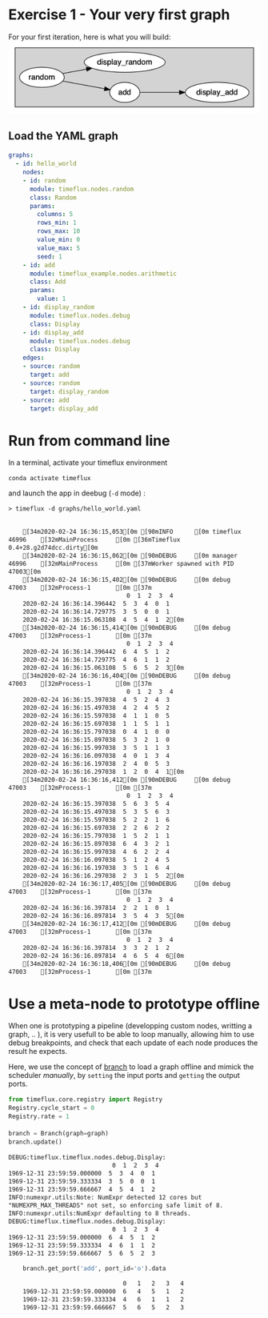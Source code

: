 # Exercise 1 - Your very first graph  

For your first iteration, here is what you will build:
<img src="img/hello_world.png" alt='hello_world'>


## Load the YAML graph 

```yaml
graphs:
  - id: hello_world
    nodes:
    - id: random
      module: timeflux.nodes.random
      class: Random
      params:
        columns: 5
        rows_min: 1
        rows_max: 10
        value_min: 0
        value_max: 5
        seed: 1
    - id: add
      module: timeflux_example.nodes.arithmetic
      class: Add
      params:
        value: 1
    - id: display_random
      module: timeflux.nodes.debug
      class: Display
    - id: display_add
      module: timeflux.nodes.debug
      class: Display
    edges:
    - source: random
      target: add
    - source: random
      target: display_random
    - source: add
      target: display_add
```


# Run from command line 
In a terminal, activate your timeflux environment
```
conda activate timeflux
```
and launch the app in deebug (`-d` mode) : 

```
> timeflux -d graphs/hello_world.yaml 
```

```

    [34m2020-02-24 16:36:15,053[0m [90mINFO      [0m timeflux     46996    [32mMainProcess     [0m [36mTimeflux 0.4+28.g2d74dcc.dirty[0m
    [34m2020-02-24 16:36:15,062[0m [90mDEBUG     [0m manager      46996    [32mMainProcess     [0m [37mWorker spawned with PID 47003[0m
    [34m2020-02-24 16:36:15,402[0m [90mDEBUG     [0m debug        47003    [32mProcess-1       [0m [37m
                                 0  1  2  3  4
    2020-02-24 16:36:14.396442  5  3  4  0  1
    2020-02-24 16:36:14.729775  3  5  0  0  1
    2020-02-24 16:36:15.063108  4  5  4  1  2[0m
    [34m2020-02-24 16:36:15,414[0m [90mDEBUG     [0m debug        47003    [32mProcess-1       [0m [37m
                                 0  1  2  3  4
    2020-02-24 16:36:14.396442  6  4  5  1  2
    2020-02-24 16:36:14.729775  4  6  1  1  2
    2020-02-24 16:36:15.063108  5  6  5  2  3[0m
    [34m2020-02-24 16:36:16,404[0m [90mDEBUG     [0m debug        47003    [32mProcess-1       [0m [37m
                                 0  1  2  3  4
    2020-02-24 16:36:15.397038  4  5  2  4  3
    2020-02-24 16:36:15.497038  4  2  4  5  2
    2020-02-24 16:36:15.597038  4  1  1  0  5
    2020-02-24 16:36:15.697038  1  1  5  1  1
    2020-02-24 16:36:15.797038  0  4  1  0  0
    2020-02-24 16:36:15.897038  5  3  2  1  0
    2020-02-24 16:36:15.997038  3  5  1  1  3
    2020-02-24 16:36:16.097038  4  0  1  3  4
    2020-02-24 16:36:16.197038  2  4  0  5  3
    2020-02-24 16:36:16.297038  1  2  0  4  1[0m
    [34m2020-02-24 16:36:16,412[0m [90mDEBUG     [0m debug        47003    [32mProcess-1       [0m [37m
                                 0  1  2  3  4
    2020-02-24 16:36:15.397038  5  6  3  5  4
    2020-02-24 16:36:15.497038  5  3  5  6  3
    2020-02-24 16:36:15.597038  5  2  2  1  6
    2020-02-24 16:36:15.697038  2  2  6  2  2
    2020-02-24 16:36:15.797038  1  5  2  1  1
    2020-02-24 16:36:15.897038  6  4  3  2  1
    2020-02-24 16:36:15.997038  4  6  2  2  4
    2020-02-24 16:36:16.097038  5  1  2  4  5
    2020-02-24 16:36:16.197038  3  5  1  6  4
    2020-02-24 16:36:16.297038  2  3  1  5  2[0m
    [34m2020-02-24 16:36:17,405[0m [90mDEBUG     [0m debug        47003    [32mProcess-1       [0m [37m
                                 0  1  2  3  4
    2020-02-24 16:36:16.397814  2  2  1  0  1
    2020-02-24 16:36:16.897814  3  5  4  3  5[0m
    [34m2020-02-24 16:36:17,412[0m [90mDEBUG     [0m debug        47003    [32mProcess-1       [0m [37m
                                 0  1  2  3  4
    2020-02-24 16:36:16.397814  3  3  2  1  2
    2020-02-24 16:36:16.897814  4  6  5  4  6[0m
    [34m2020-02-24 16:36:18,406[0m [90mDEBUG     [0m debug        47003    [32mProcess-1       [0m [37m
```
                                 



# Use a meta-node to prototype offline

When one is prototyping a pipeline (developping custom nodes, writting a graph, .. ), it is very usefull to be able to loop manually, allowing him to use debug breakpoints, and check that each update of each node produces the result he expects.

Here, we use the concept of [branch](https://doc.timeflux.io/latest/extending/branches.html) to load a graph offline and mimick the scheduler *manually*, by `setting` the input ports and `getting` the output ports. 


```python
from timeflux.core.registry import Registry
Registry.cycle_start = 0
Registry.rate = 1

branch = Branch(graph=graph)
branch.update()

```

    DEBUG:timeflux.timeflux.nodes.debug.Display:
                                 0  1  2  3  4
    1969-12-31 23:59:59.000000  5  3  4  0  1
    1969-12-31 23:59:59.333334  3  5  0  0  1
    1969-12-31 23:59:59.666667  4  5  4  1  2
    INFO:numexpr.utils:Note: NumExpr detected 12 cores but "NUMEXPR_MAX_THREADS" not set, so enforcing safe limit of 8.
    INFO:numexpr.utils:NumExpr defaulting to 8 threads.
    DEBUG:timeflux.timeflux.nodes.debug.Display:
                                 0  1  2  3  4
    1969-12-31 23:59:59.000000  6  4  5  1  2
    1969-12-31 23:59:59.333334  4  6  1  1  2
    1969-12-31 23:59:59.666667  5  6  5  2  3



```python
    branch.get_port('add', port_id='o').data
```

```
                                0	1	2	3	4
    1969-12-31 23:59:59.000000	6	4	5	1	2
    1969-12-31 23:59:59.333334	4	6	1	1	2
    1969-12-31 23:59:59.666667	5	6	5	2	3
```

